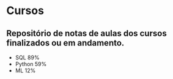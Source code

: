 # Cursos
## Repositório de notas de aulas dos cursos finalizados ou em andamento.

- SQL 89%
- Python 59%
- ML 12%

